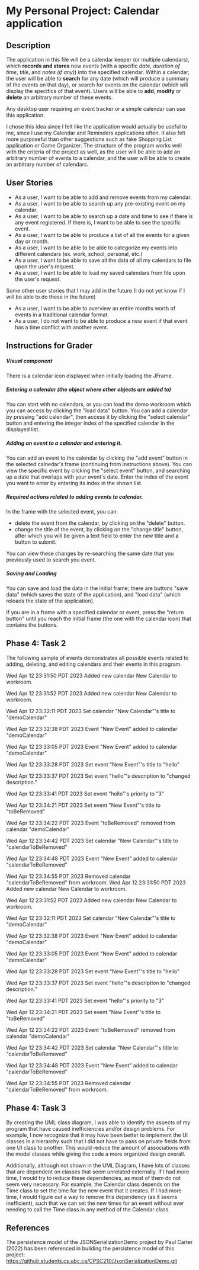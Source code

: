 # My Personal Project: Calendar application

## Description

The application in this file will be a calendar keeper (or multiple calendars), which **records and stores** new 
events (with a specific *date*, *duration of time*, *title*, and *notes (if any)*) into the specified calendar. 
Within a calendar, the user will be able to **search** for any date (which will 
produce a summary of the events on that day), or search for events on the calendar 
(which will display the specifics of that event). Users will be able to **add**, 
**modify** or **delete** an arbitrary number of these events.

Any desktop user requiring an event tracker or a simple calendar can use this application.

I chose this idea since I felt like the application would actually be useful to me, since I
use my Calendar and Reminders applications often. It also felt more purposeful than other suggestions
 such as fake Shopping List application or Game Organizer. The structure of the program works well with
the criteria of the project as well, as the user will be able to add an arbitrary number of events
to a calendar, and the user will be able to create an arbitrary number of calendars.

## User Stories

- As a user, I want to be able to add and remove events from my calendar.
- As a user, I want to be able to search up any pre-existing event on my calendar.
- As a user, I want to be able to search up a date and time to see if there is any event registered. If there is, 
I want to be able to see the specific event.
- As a user, I want to be able to produce a list of all the events for a given day or month.
- As a user, I want to be able to be able to categorize my events into different calendars (ex. work, school, 
personal, etc.)
- As a user, I want to be able to save all the data of all my calendars to file upon the user's request.
- As a user, I want to be able to load my saved calendars from file upon the user's request.

Some other user stories that I may add in the future (I do not yet know if I will be able to do these in the future)

- As a user, I want to be able to overview an entire months worth of events in a traditional calendar format.
- As a user, I do not want to be able to produce a new event if that event has a time conflict with another event.

## Instructions for Grader

##### Visual component
There is a calendar icon displayed when initially loading the JFrame.

##### Entering a calendar (the object where other objects are added to)
You can start with no calendars, or you can load the demo workroom which you can access by 
clicking the "load data" button.
You can add a calendar by pressing "add calendar", then access it by clicking the "select calendar" button
and entering the integer index of the specified calendar in the displayed list.

##### Adding an event to a calendar and entering it.
You can add an event to the calendar by clicking the "add event" button in the selected calnedar's frame 
(continuing from instructions above). You can view the specific event by clicking the "select event" button, and 
searching up a date that overlaps with your event's date. Enter the index of the event you want to enter by entering
its index in the shown list.

##### Required actions related to adding events to calendar.
In the frame with the selected event, you can:
- delete the event from the calendar, by clicking on the "delete" button.
- change the title of the event, by clicking on the "change title" button, after which you will be given a text field to
enter the new title and a button to submit.

You can view these changes by re-searching the same date that you previously used to search you event.

##### Saving and Loading
You can save and load the data in the initial frame; there are buttons "save data" 
(which saves the state of the application), and "load data" (which reloads the state of the application). 

If you are in a frame with a specified calendar or event, press the "return button" until you reach the initial frame 
(the one with the calendar icon) that contains the buttons.

## Phase 4: Task 2

The following sample of events demonstrates all possible events related to 
adding, deleting, and editing calendars and their events in this program.

Wed Apr 12 23:31:50 PDT 2023
Added new calendar New Calendar to workroom.

Wed Apr 12 23:31:52 PDT 2023
Added new calendar New Calendar to workroom.

Wed Apr 12 23:32:11 PDT 2023
Set calendar "New Calendar"'s title to "demoCalendar"

Wed Apr 12 23:32:38 PDT 2023
Event "New Event" added to calendar "demoCalendar"

Wed Apr 12 23:33:05 PDT 2023
Event "New Event" added to calendar "demoCalendar"

Wed Apr 12 23:33:28 PDT 2023
Set event "New Event"'s title to "hello"

Wed Apr 12 23:33:37 PDT 2023
Set event "hello"'s description to "changed description."

Wed Apr 12 23:33:41 PDT 2023
Set event "hello"'s priority to "3"

Wed Apr 12 23:34:21 PDT 2023
Set event "New Event"'s title to "toBeRemoved"

Wed Apr 12 23:34:22 PDT 2023
Event "toBeRemoved" removed from calendar "demoCalendar"

Wed Apr 12 23:34:42 PDT 2023
Set calendar "New Calendar"'s title to "calendarToBeRemoved"

Wed Apr 12 23:34:48 PDT 2023
Event "New Event" added to calendar "calendarToBeRemoved"

Wed Apr 12 23:34:55 PDT 2023
Removed calendar "calendarToBeRemoved" from workroom.
Wed Apr 12 23:31:50 PDT 2023
Added new calendar New Calendar to workroom.

Wed Apr 12 23:31:52 PDT 2023
Added new calendar New Calendar to workroom.

Wed Apr 12 23:32:11 PDT 2023
Set calendar "New Calendar"'s title to "demoCalendar"

Wed Apr 12 23:32:38 PDT 2023
Event "New Event" added to calendar "demoCalendar"

Wed Apr 12 23:33:05 PDT 2023
Event "New Event" added to calendar "demoCalendar"

Wed Apr 12 23:33:28 PDT 2023
Set event "New Event"'s title to "hello"

Wed Apr 12 23:33:37 PDT 2023
Set event "hello"'s description to "changed description."

Wed Apr 12 23:33:41 PDT 2023
Set event "hello"'s priority to "3"

Wed Apr 12 23:34:21 PDT 2023
Set event "New Event"'s title to "toBeRemoved"

Wed Apr 12 23:34:22 PDT 2023
Event "toBeRemoved" removed from calendar "demoCalendar"

Wed Apr 12 23:34:42 PDT 2023
Set calendar "New Calendar"'s title to "calendarToBeRemoved"

Wed Apr 12 23:34:48 PDT 2023
Event "New Event" added to calendar "calendarToBeRemoved"

Wed Apr 12 23:34:55 PDT 2023
Removed calendar "calendarToBeRemoved" from workroom.

## Phase 4: Task 3

By creating the UML class diagram, I was able to identify the aspects of my program that have caused inefficiencies 
and/or design problems. For example, I now recognize that it may have been better to implement the UI classes in a 
hierarchy such that I did not have to pass on private fields from one UI class to another. This would reduce the amount
of associations with the model classes while giving the code a more organized design overall.

Additionally, although not shown in the UML Diagram, I have lots of classes that are dependent on classes that seem 
unrelated externally. If I had more time, I would try to reduce these dependencies, as most of them do not seem 
very necessary. For example, the Calendar class depends on the Time class to set the time for the new event that
it creates. If I had more time, I would figure out a way to remove this dependency (as it seems inefficient), such that
we can set the new times for an event without ever needing to call the Time class in any method of the Calendar class.

## References

The persistence model of the JSONSerializationDemo project by Paul Carter (2022) has been referenced in building 
the persistence model of this project:
https://github.students.cs.ubc.ca/CPSC210/JsonSerializationDemo.git